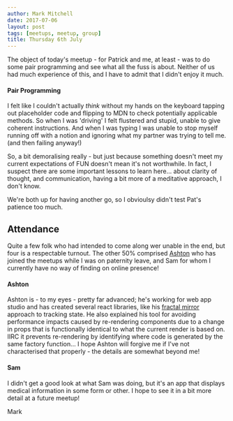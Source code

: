 ```yaml
---
author: Mark Mitchell
date: 2017-07-06
layout: post
tags: [meetups, meetup, group]
title: Thursday 6th July
---
```


The object of today's meetup - for Patrick and me, at least - was to do some pair programming and see what all the fuss is about. Neither of us had much experience of this, and I have to admit that I didn't enjoy it much. 

#### Pair Programming
I felt like I couldn't actually *think* without my hands on the keyboard tapping out placeholder code and flipping to MDN to check potentially applicable methods. So when I was 'driving' I felt flustered and stupid, unable to give coherent instructions. And when I was typing I was unable to stop myself running off with a notion and ignoring what my partner was trying to tell me. (and then failing anyway!)

So, a bit demoralising really - but just because something doesn't meet my current expectations of FUN doesn't mean it's not worthwhile. In fact, I suspect there are some important lessons to learn here... about clarity of thought, and communication, having a bit more of a meditative approach, I don't know. 

We're both up for having another go, so I obvioulsy didn't test Pat's patience too much.

## Attendance

Quite a few folk who had intended to come along wer unable in the end, but four is a respectable turnout. The other 50% comprised [Ashton](https://github.com/ashtonsix) who has joined the meetups while I was on paternity leave, and Sam for whom I currently have no way of finding on online presence!

#### Ashton
Ashton is - to my eyes - pretty far advanced; he's working for web app studio and has created several react libraries, like his [fractal mirror](https://github.com/beyond-labs/react-mirror) approach to tracking state. He also explained his tool for avoiding performance impacts caused by re-rendering components due to a change in props that is functionally identical to what the current render is based on. IIRC it prevents re-rendering by identifying where code is generated by the same factory function... I hope Ashton will forgive me if I've not characterised that properly - the details are somewhat beyond me!

#### Sam
I didn't get a good look at what Sam was doing, but it's an app that displays medical information in some form or other. I hope to see it in a bit more detail at a future meetup!

Mark 

